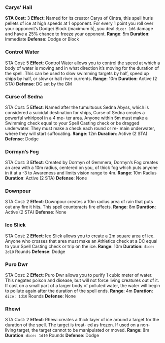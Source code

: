 ### Carys’ Hail
**STA Cost:** 3
**Effect**: Named for its creator Carys of Cintra, this spell hurls pellets of ice at high speeds at 1 opponent. For every 1 point you roll over your opponent’s Dodge/ Block (maximum 5), you deal `dice: 1d6` damage and have a 25% chance to freeze your opponent.
**Range**: 5m
**Duration**: Immediate
**Defense**: Dodge or Block

### Control Water
STA Cost: 5
**Effect**: Control Water allows you to control the speed at which a body of water is moving and in what direction it’s moving for the duration of the spell. This can be used to slow swimming targets by half, speed up ships by half, or slow or halt river currents.
**Range**: 10m
**Duration**: Active (2 STA)
**Defense**: DC set by the GM

### Curse of Sedna
STA Cost: 5
**Effect**: Named after the tumultuous Sedna Abyss, which is considered a suicidal destination for ships, Curse of Sedna creates a powerful whirlpool in a 4 me- ter area. Anyone within 5m must make a Swimming check equal to your Spell Casting check or be dragged underwater. They must make a check each round or re- main underwater, where they will start suffocating.
**Range**: 12m
**Duration**: Active (2 STA)
**Defense**: Dodge

### Dormyn’s Fog
STA Cost: 3
**Effect**: Created by Dormyn of Gemmera, Dormyn’s Fog creates an area with a 10m radius, centered on you, of thick fog which puts anyone in it at a -3 to Awareness and limits vision range to 4m.
**Range**: 10m Radius
**Duration**: Active (2 STA)
**Defense**: None

### Downpour
STA Cost: 2
**Effect**: Downpour creates a 10m radius area of rain that puts out any fire it hits. This spell counteracts fire effects.
**Range**: 8m
**Duration**: Active (2 STA)
**Defense**: None

### Ice Slick
STA Cost: 2
**Effect**: Ice Slick allows you to create a 2m square area of ice. Anyone who crosses that area must make an Athletics check at a DC equal to your Spell Casting check or trip on the ice.
**Range**: 10m
**Duration**: `dice: 2d10` Rounds
**Defense**: Dodge

### Puro Dwr
STA Cost: 2
**Effect**: Puro Dwr allows you to purify 1 cubic meter of water. This negates poison and disease, but will not force living creatures out of it. If cast on a small part of a larger body of polluted water, the water will begin to pollute again after the duration of the spell ends.
**Range**: 4m
**Duration**: `dice: 1d10` Rounds
**Defense**: None

### Rhewi
STA Cost: 2
**Effect**: Rhewi creates a thick layer of ice around a target for the duration of the spell. The target is treat- ed as frozen. If used on a non-living target, the target cannot to be manipulated or moved.
**Range**: 8m
**Duration**: `dice: 1d10` Rounds
**Defense**: Dodge
